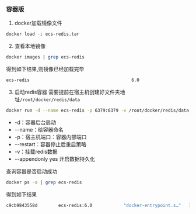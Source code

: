 ### 容器版 
1. docker加载镜像文件
```bash
docker load -i ecs-redis.tar
```
2. 查看本地镜像
```bash
docker images | grep ecs-redis
```  
得到如下结果,则镜像已经加载完毕
```bash
ecs-redis                                       6.0                    50541622f4f1        7 days ago          104MB
```
3. 启动redis容器
需要提前在宿主机创建好文件夹地址`/root/docker/redis/data`
```bash
docker run -d --name ecs-redis -p 6379:6379 -v /root/docker/redis/data:/data --restart=always ecs-redis:6.0 --appendonly yes
```
- -d：容器后台启动
- --name：给容器命名
- -p：宿主机端口：容器内部端口
-  --restart：容器停止后重启策略
- -v：挂载redis数据
- --appendonly yes 开启数据持久化  

 查询容器是否启动成功  
 ```bash
docker ps -a | grep ecs-redis
```  
得到如下结果
```bash
c9cb9843558d        ecs-redis:6.0            "docker-entrypoint.s…"   12 seconds ago      Up 11 seconds              0.0.0.0:6379->6379/tcp                     ecs-redis
```

